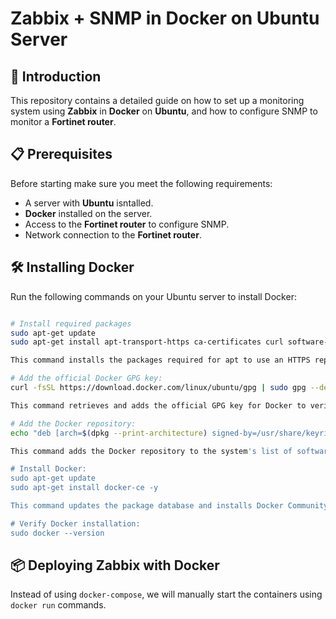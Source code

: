 # Zabbix + SNMP in Docker on Ubuntu Server

## 📌 Introduction
This repository contains a detailed guide on how to set up a monitoring system using **Zabbix** in **Docker** on **Ubuntu**, and how to configure SNMP to monitor a **Fortinet router**.

## 📋 Prerequisites
Before starting make sure you meet the following requirements:

- A server with **Ubuntu** isntalled.
- **Docker** installed on the server.
- Access to the **Fortinet router** to configure SNMP.
- Network connection to the **Fortinet router**.

## 🛠 Installing Docker
Run the following commands on your Ubuntu server to install Docker:

```bash

# Install required packages
sudo apt-get update
sudo apt-get install apt-transport-https ca-certificates curl software-properties-common -y

This command installs the packages required for apt to use an HTTPS repository, including apt-transport-https, ca-certificates, curl, and software-properties-common.

# Add the official Docker GPG key:
curl -fsSL https://download.docker.com/linux/ubuntu/gpg | sudo gpg --dearmor -o /usr/share/keyrings/docker-archive-keyring.gpg.

This command retrieves and adds the official GPG key for Docker to verify the integrity of the packages.

# Add the Docker repository:
echo "deb [arch=$(dpkg --print-architecture) signed-by=/usr/share/keyrings/docker-archive-keyring.gpg] https://download.docker.com/linux/ubuntu $(lsb_release -cs) stable" | sudo tee /etc/apt/sources.list.d/docker.list > /dev/null

This command adds the Docker repository to the system's list of software sources.

# Install Docker:
sudo apt-get update
sudo apt-get install docker-ce -y

This command updates the package database and installs Docker Community Edition.

# Verify Docker installation:
sudo docker --version
```

## 📦 Deploying Zabbix with Docker
Instead of using `docker-compose`, we will manually start the containers using `docker run` commands.